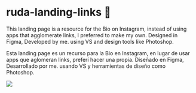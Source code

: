 ﻿# ruda-landing-links 💌
This landing page is a resource for the Bio on Instagram, instead of using apps that agglomerate links, I preferred to make my own. Designed in Figma, Developed by me. using VS and design tools like Photoshop.

Esta landing page es un recurso para la Bio en Instagram, en lugar de usar apps que aglomeran links, preferí hacer una propia. Diseñado en Figma, Desarrollado por me. usando VS y herramientas de diseño como Photoshop.

<img src="https://cdn.dribbble.com/users/6463130/screenshots/15112127/media/1187dc83269d9132caa0afb080b5348f.png">
